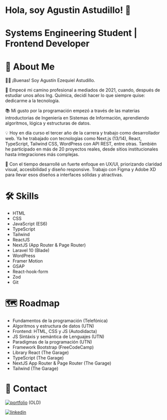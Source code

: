 # Hola, soy Agustin Astudillo! 👋
# Systems Engineering Student | Frontend Developer

# 🚀 About Me
🙋‍♂️ ¡Buenas! Soy Agustín Ezequiel Astudillo.

🏫 Empecé mi camino profesional a mediados de 2021, cuando, después de estudiar unos años Ing. Química, decidí hacer lo que siempre quise: dedicarme a la tecnología.

📚 Mi gusto por la programación empezó a través de las materias introductorias de Ingeniería en Sistemas de Información, aprendiendo algoritmos, lógica y estructuras de datos.

💡 Hoy en día curso el tercer año de la carrera y trabajo como desarrollador web. Ya he trabajado con tecnologías como Next.js (13/14), React, TypeScript, Tailwind CSS, WordPress con API REST, entre otras. También he participado en más de 20 proyectos reales, desde sitios institucionales hasta integraciones más complejas.

🎨 Con el tiempo desarrollé un fuerte enfoque en UX/UI, priorizando claridad visual, accesibilidad y diseño responsive. Trabajo con Figma y Adobe XD para llevar esos diseños a interfaces sólidas y atractivas.


# 🛠 Skills

- HTML
- CSS
- JavaScript (ES6)
- TypeScript
- Tailwind
- ReactJS
- NextJS (App Router & Page Router)
- Laravel 10 (Blade)
- WordPress
- Framer Motion
- GSAP
- React-hook-form
- Zod
- Git

# 🗺️ Roadmap

- Fundamentos de la programación (Telefónica)
- Algoritmos y estructura de datos (UTN)
- Frontend: HTML, CSS y JS (Autodidacta)
- JS Sintáxis y semántica de Lenguajes (UTN)
- Paradigmas de la programación (UTN)
- Framework Bootstrap (FreeCodeCamp)
- Library React (The Garage)
- TypeScript (The Garage)
- NextJS App Router & Page Router (The Garage)
- Tailwind (The Garage)

# 🔗 Contact
[![portfolio](https://img.shields.io/badge/my_portfolio-000?style=for-the-badge&logo=ko-fi&logoColor=white)](https://hoopneisser.github.io/) (OLD)

[![linkedin](https://img.shields.io/badge/linkedin-0A66C2?style=for-the-badge&logo=linkedin&logoColor=white)](https://www.linkedin.com/in/agustin-ezequiel-astudillo/)

